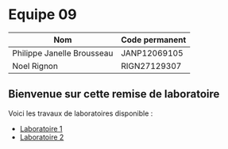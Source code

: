 # Equipe 09

|Nom|Code permanent|
|---|--------------|
|Philippe Janelle Brousseau|JANP12069105|
|Noel Rignon|RIGN27129307|

## Bienvenue sur cette remise de laboratoire

Voici les travaux de laboratoires disponible :

 - [Laboratoire 1](TP1/README.md)
 - [Laboratoire 2](TP2/README.md)

